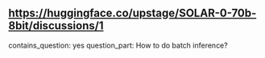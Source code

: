 ## https://huggingface.co/upstage/SOLAR-0-70b-8bit/discussions/1

contains_question: yes
question_part: How to do batch inference?